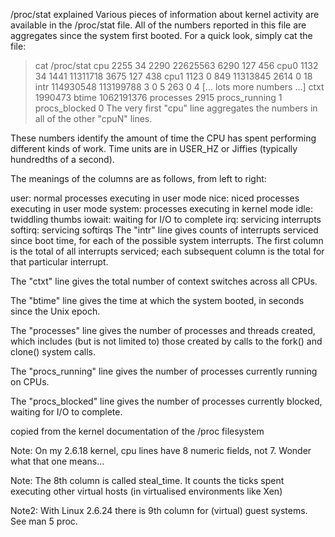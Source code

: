 /proc/stat explained
Various pieces of information about kernel activity are available in the
/proc/stat file.
All of the numbers reported in this file are aggregates since the system first booted.
For a quick look, simply cat the file:

> cat /proc/stat
cpu  2255 34 2290 22625563 6290 127 456
cpu0 1132 34 1441 11311718 3675 127 438
cpu1 1123 0 849 11313845 2614 0 18
intr 114930548 113199788 3 0 5 263 0 4 [... lots more numbers ...]
ctxt 1990473
btime 1062191376
processes 2915
procs_running 1
procs_blocked 0
The very first "cpu" line aggregates the numbers in all of the other "cpuN" lines.

These numbers identify the amount of time the CPU has spent performing different kinds of work. Time units are in USER_HZ or Jiffies (typically hundredths of a second).

The meanings of the columns are as follows, from left to right:

user: normal processes executing in user mode
nice: niced processes executing in user mode
system: processes executing in kernel mode
idle: twiddling thumbs
iowait: waiting for I/O to complete
irq: servicing interrupts
softirq: servicing softirqs
The "intr" line gives counts of interrupts serviced since boot time, for each
of the possible system interrupts. The first column is the total of all interrupts serviced; each subsequent column is the total for that particular interrupt.



The "ctxt" line gives the total number of context switches across all CPUs.



The "btime" line gives the time at which the system booted, in seconds since
the Unix epoch.



The "processes" line gives the number of processes and threads created, which includes (but is not limited to) those created by calls to the fork() and clone() system calls.



The "procs_running" line gives the number of processes currently running on CPUs.



The "procs_blocked" line gives the number of processes currently blocked, waiting for I/O to complete.

copied from the kernel documentation of the /proc filesystem

Note: On my 2.6.18 kernel, cpu lines have 8 numeric fields, not 7.
Wonder what that one means...

Note:
The 8th column is called steal_time. It counts the ticks spent
executing other virtual hosts (in virtualised environments like Xen)

Note2:
With Linux 2.6.24 there is 9th column for (virtual) guest systems. See man 5 proc.

